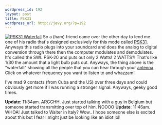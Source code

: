 ```yaml
--- 
wordpress_id: 192
layout: post
title: PSK31
wordpress_url: http://jevy.org/?p=192
---
```

<a href="http://jevy.org/random/PSK31.jpg"><img src="http://jevy.org/random/PSK31_thumb.jpg" alt="PSK31 Waterfall" /></a>
So a (ham) friend came over the other day to lend me one of his radio that's designed exclusively for this mode called <a href="http://en.wikipedia.org/wiki/PSK31">PSK31</a>.  Anyways this radio plugs into your soundcard and does the analog to digital conversion through there then the computer modulates and demodulates.  It's called the SWL PSK-20 and puts out only 2 Watts!  2 WATTS?!  That's like 1/30 the amount that a light bulb puts out.  Anyways, the thing above is the "waterfall" showing all the people that you can hear through your <a href="http://jevy.org/random/ant1.jpg">antenna</a>.  Click on whatever frequency you want to listen to and whazzam!

I've mad 9 contacts (from Cuba and the US) over three days and could obviously get more if I was running a stronger signal.  Anyways, geeky good times.

<strong>Update</strong>: 11:34am.  ARGGHH.  Just started talking with a guy in Belgium but someone started transmitting over top of him.  NOOOO
<strong>Update</strong>: 11:46am.  WHOA!  Just talked to Walter in Italy?  Wow.. I hope someone else is excited about this but I fear I might just be looking like an idiot lol!
